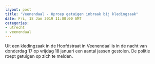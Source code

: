 ```yaml
---
layout: post
title: "Veenendaal - Oproep getuigen inbraak bij kledingzaak"
date: Fri, 18 Jan 2019 11:00:00 GMT
categories: 
- utrecht 
- veenendaal 
---
```


Uit een kledingzaak in de Hoofdstraat in Veenendaal is in de nacht van donderdag 17 op vrijdag 18 januari een aantal jassen gestolen. De politie roept getuigen op zich te melden.
